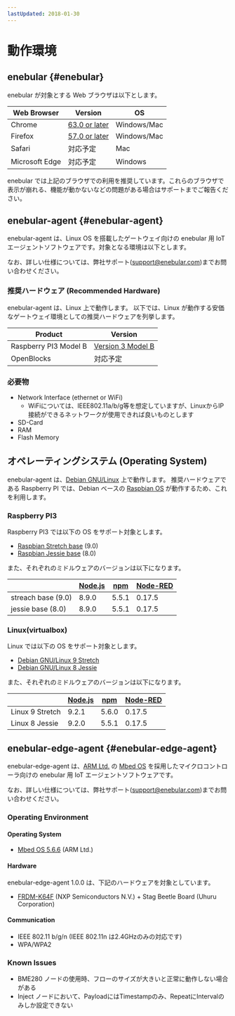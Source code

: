 ```yaml
---
lastUpdated: 2018-01-30
---
```


# 動作環境

## enebular {#enebular}

enebular が対象とする Web ブラウザは以下とします。

| Web Browser | Version | OS |
| --- | --- | --- |
| Chrome | [63.0 or later](https://chromereleases.googleblog.com/search/label/Desktop%20Update) | Windows/Mac  |
| Firefox | [57.0 or later](https://www.mozilla.jp/firefox/releases/) | Windows/Mac |
| Safari | 対応予定 | Mac |
| Microsoft Edge | 対応予定 | Windows |

enebular では上記のブラウザでの利用を推奨しています。これらのブラウザで表示が崩れる、機能が動かないなどの問題がある場合はサポートまでご報告ください。

## enebular-agent {#enebular-agent}

enebular-agent は、Linux OS を搭載したゲートウェイ向けの enebular 用 IoT エージェントソフトウェアです。対象となる環境は以下とします。

なお、詳しい仕様については、弊社サポート(support@enebular.com)までお問い合わせください。

### 推奨ハードウェア (Recommended Hardware)

enebular-agent は、Linux 上で動作します。
以下では、Linux が動作する安価なゲートウェイ環境としての推奨ハードウェアを列挙します。

| Product | Version  |
| --- | --- | 
| Raspberry PI3 Model B | [Version 3 Model B](https://www.raspberrypi.org/products/raspberry-pi-3-model-b/) |
| OpenBlocks | 対応予定 |

### 必要物

* Network Interface (ethernet or WiFi)
    * WiFiについては、IEEE802.11a/b/g等を想定していますが、LinuxからIP接続ができるネットワークが使用できれば良いものとします
* SD-Card
* RAM
* Flash Memory

## オペレーティングシステム (Operating System)

enebular-agent は、[Debian GNU/Linux](https://www.debian.org/) 上で動作します。
推奨ハードウェアである Raspberry PI では、Debian ベースの [Raspbian OS](https://www.raspbian.org/) が動作するため、これを利用します。

### Raspberry PI3

Raspberry PI3 では以下の OS をサポート対象とします。

- [Raspbian Stretch base](http://archive.raspbian.org/raspbian/dists/stretch/) (9.0)
- [Raspbian Jessie base](http://archive.raspbian.org/raspbian/dists/jessie/) (8.0)

また、それぞれのミドルウェアのバージョンは以下になります。

|  | [Node.js](https://nodejs.org/ja/download/releases/) | [npm](https://github.com/npm/npm/releases) | [Node-RED](https://github.com/node-red/node-red/releases) |
| --- | --- | --- | --- |
| streach base (9.0) | 8.9.0 | 5.5.1 | 0.17.5 |
| jessie base (8.0) | 8.9.0 | 5.5.1 | 0.17.5 |

### Linux(virtualbox)

Linux では以下の OS をサポート対象とします。

* [Debian GNU/Linux 9 Stretch](https://www.debian.org/releases/stretch/)
* [Debian GNU/Linux 8 Jessie](https://www.debian.org/releases/jessie/)

また、それぞれのミドルウェアのバージョンは以下になります。

|  | [Node.js](https://nodejs.org/ja/download/releases/) | [npm](https://github.com/npm/npm/releases) | [Node-RED](https://github.com/node-red/node-red/releases) |
| --- | --- | --- | --- |
| Linux 9 Stretch | 9.2.1 | 5.6.0 | 0.17.5 |
| Linux 8 Jessie | 9.2.0 | 5.5.1 | 0.17.5 |

## enebular-edge-agent {#enebular-edge-agent}

enebular-edge-agent は、[ARM Ltd.](https://www.arm.com/) の [Mbed OS](https://os.mbed.com/) を採用したマイクロコントローラ向けの enebular 用 IoT エージェントソフトウェアです。

なお、詳しい仕様については、弊社サポート(support@enebular.com)までお問い合わせください。

### Operating Environment

#### Operating System

* [Mbed OS 5.6.6](https://github.com/ARMmbed/mbed-os/tree/mbed-os-5.6.6) (ARM Ltd.)

#### Hardware

enebular-edge-agent 1.0.0 は、下記のハードウェアを対象としています。

* [FRDM-K64F](https://www.nxp.com/jp/products/software-and-tools/hardware-development-tools/freedom-development-boards/freedom-development-platform-for-kinetis-k64-k63-and-k24-mcus:FRDM-K64F) (NXP Semiconductors N.V.) + Stag Beetle Board (Uhuru Corporation)

#### Communication

* IEEE 802.11 b/g/n (IEEE 802.11n は2.4GHzのみの対応です)
* WPA/WPA2

### Known Issues

* BME280 ノードの使用時、フローのサイズが大きいと正常に動作しない場合がある
* Inject ノードにおいて、PayloadにはTimestampのみ、RepeatにIntervalのみしか設定できない
